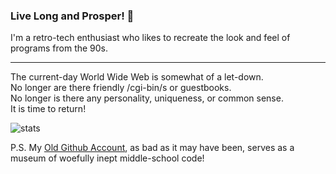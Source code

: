### Live Long and Prosper! 👋

I'm a retro-tech enthusiast who likes to recreate the look and feel of programs from the 90s.
<hr/>
The current-day World Wide Web is somewhat of a let-down.
<br/>
No longer are there friendly /cgi-bin/s or guestbooks.
<br/>
No longer is there any personality, uniqueness, or common sense.
<br/>
It is time to return!

![stats](https://github-readme-stats.vercel.app/api?username=codesalvageon&custom_title=GitHub%20Stats&count_private=true&show_icons=true&theme=nord&bg_color=-60,0e1420,262c38&icon_color=81A1C1&border_radius=10&border_color=2e3440&hide=contribs&line_height=24)

P.S.
My [Old Github Account](https://github.com/CodeSalvageO), as bad as it may have been, serves as a museum of woefully inept middle-school code!
